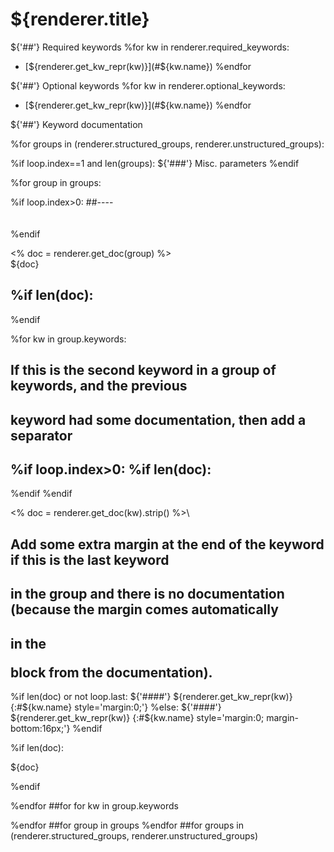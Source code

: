 # ${renderer.title}

${'##'} Required keywords
%for kw in renderer.required_keywords:
- [${renderer.get_kw_repr(kw)}](#${kw.name})
%endfor

${'##'} Optional keywords
%for kw in renderer.optional_keywords:
- [${renderer.get_kw_repr(kw)}](#${kw.name})
%endfor

${'##'} Keyword documentation

%for groups in (renderer.structured_groups, renderer.unstructured_groups):

%if loop.index==1 and len(groups):
${'###'} Misc. parameters
%endif

%for group in groups:

%if loop.index>0:
##----
<div style='height:20px;'></div>
%endif

<div class='keyword-group' markdown="1">

<%
doc = renderer.get_doc(group)
%>\
${doc}

%if len(doc):
----
%endif

%for kw in group.keywords:

## If this is the second keyword in a group of keywords, and the previous
## keyword had some documentation, then add a separator
%if loop.index>0:
%if len(doc):
----
%endif
%endif

<%
doc = renderer.get_doc(kw).strip()
%>\


## Add some extra margin at the end of the keyword if this is the last keyword
## in the group and there is no documentation (because the margin comes automatically
## in the <p></p> block from the documentation).
%if len(doc) or not loop.last:
${'####'} ${renderer.get_kw_repr(kw)} {:#${kw.name} style='margin:0;'}
%else:
${'####'} ${renderer.get_kw_repr(kw)} {:#${kw.name} style='margin:0; margin-bottom:16px;'}
%endif

%if len(doc):

${doc}

%endif

%endfor ##for for kw in group.keywords

</div>

%endfor ##for group in groups
%endfor ##for groups in (renderer.structured_groups, renderer.unstructured_groups)
